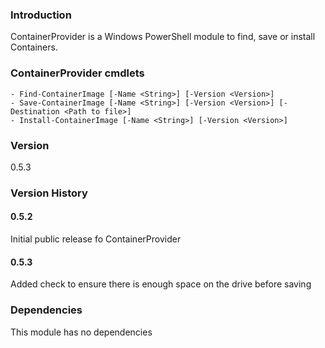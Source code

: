 ### Introduction
ContainerProvider is a Windows PowerShell module to find, save or install Containers.

### ContainerProvider cmdlets
	- Find-ContainerImage [-Name <String>] [-Version <Version>]
	- Save-ContainerImage [-Name <String>] [-Version <Version>] [-Destination <Path to file>]
	- Install-ContainerImage [-Name <String>] [-Version <Version>]

### Version
0.5.3

### Version History

#### 0.5.2
Initial public release fo ContainerProvider

#### 0.5.3
Added check to ensure there is enough space on the drive before saving

### Dependencies
This module has no dependencies